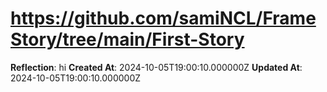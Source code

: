 # https://github.com/samiNCL/FrameStory/tree/main/First-Story

**Reflection**: hi
**Created At**: 2024-10-05T19:00:10.000000Z
**Updated At**: 2024-10-05T19:00:10.000000Z
